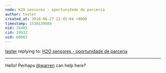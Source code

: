 ```yaml
---
node: H2O sensores - oportunidade de parceria
author: tester
created_at: 2018-06-27 22:45:04 +0000
timestamp: 1530139504
nid: 16401
cid: 19932
uid: 60662
---
```




[tester](../profile/tester) replying to: [H2O sensores - oportunidade de parceria](../notes/Gasp00/05-28-2018/h2o-sensores-oportunidade-de-parceria)

----
Hello! Perhaps [@warren](/profile/warren) can help here?